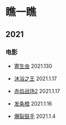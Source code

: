 # 瞧一瞧

## 2021

### 电影

- [寄生虫](https://movie.douban.com/subject/27010768/)	2021.130

- [沐浴之王](https://movie.douban.com/subject/34894753/) 2021.1.17

- [赤焰战场2](https://movie.douban.com/subject/7916027/) 2021.1.17

- [发条橙](https://movie.douban.com/subject/1292233/) 2021.1.16

- [爆裂鼓手](https://movie.douban.com/subject/25773932/) 2021.1.4